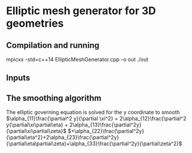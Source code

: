 # Elliptic mesh generator for 3D geometries

## Compilation and running

mpicxx -std=c++14 EllipticMeshGenerator.cpp -o out
./out

## Inputs


## The smoothing algorithm
The elliptic governing equation is solved for the y coordinate to smooth    
$\alpha_{11}\frac{\partial^2 y}{\partial \xi^2} + 2\alpha_{12}\frac{\partial^2 y{\partial\xi\partial\eta} + 2\alpha_{13}\frac{\partial^2y}{\partial\xi\partial\zeta}$
$+\alpha_{22}\frac{\partial^2y}{\partial\eta^2}+2\alpha_{23}\frac{\partial^2y}{\partial\eta\partial\zeta}+\alpha_{33}\frac{\partial^2y}{\partial\zeta^2}$ 




